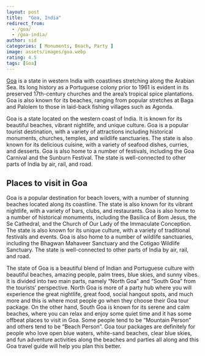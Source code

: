 ```yaml
---
layout: post
title:  "Goa, India"
redirect_from:
  - /goa/
  - /goa-india/
author: sid
categories: [ Monuments, Beach, Party ]
image: assets/images/goa.webp
rating: 4.5
tags: [Goa]
---
```

[Goa](https://www.justwravel.com/blog/goa-a-complete-travel-guide/) is a state in western India with coastlines stretching along the Arabian Sea. Its long history as a Portuguese colony prior to 1961 is evident in its preserved 17th-century churches and the area’s tropical spice plantations. Goa is also known for its beaches, ranging from popular stretches at Baga and Palolem to those in laid-back fishing villages such as Agonda.

Goa is a state located on the western coast of India. It is known for its beautiful beaches, vibrant nightlife, and unique culture. Goa is a popular tourist destination, with a variety of attractions including historical monuments, churches, temples, and wildlife sanctuaries. The state is also known for its delicious cuisine, with a variety of seafood dishes, curries, and desserts. Goa is also home to a number of festivals, including the Goa Carnival and the Sunburn Festival. The state is well-connected to other parts of India by air, rail, and road.

<h2>Places to visit in Goa</h2>

Goa is a popular destination for beach lovers, with a number of stunning beaches located along its coastline. The state is also known for its vibrant nightlife, with a variety of bars, clubs, and restaurants. Goa is also home to a number of historical monuments, including the Basilica of Bom Jesus, the Se Cathedral, and the Church of Our Lady of the Immaculate Conception. The state is also known for its unique culture, with a variety of traditional festivals and events. Goa is also home to a number of wildlife sanctuaries, including the Bhagwan Mahaveer Sanctuary and the Cotigao Wildlife Sanctuary. The state is well-connected to other parts of India by air, rail, and road.

The state of Goa is a beautiful blend of Indian and Portuguese culture with beautiful beaches, amazing people, palm trees, blue skies, and sunny vibes. It is divided into two main parts, namely “North Goa” and “South Goa” from the tourists’ perspective. North Goa is more of a party hub where you will experience the great nightlife, great food, social hangout spots, and much more and this is where most people go when they choose their Goa tour package. On the other hand, South Goa is known for its serene and calm beaches, where you can relax and enjoy some quiet time and it has some offbeat places to visit in Goa. Some people tend to be “Mountain Person” and others tend to be “Beach Person”. Goa tour packages are definitely for people who love open blue waters, white-sand beaches, clear blue skies, and fun adventure activities along the beaches and parties all along and this Goa travel guide will help you plan this better.


<div class="pa-carousel-widget" style="width:100%; height:480px; display:none;"
  data-link="https://www.justwravel.com/blog/goa-a-complete-travel-guide/"
  data-title="Goa, India"
  data-description="Beaches, activities, Feel good"
  data-delay="3">
  <object data="https://lh3.googleusercontent.com/dEEqOCt1Cn9Fd6q_RHRhUHCTbJt7zIcczv8Gbb1mMCleJCTKTw1lc5pCc6SmigRLnuJvUkOBp80w1eGbqgxaoC7s0ASHePsNngWkMfDrTEc3rPheNzVbFjA1AMD9mkNnJYfaG-oX1iQ=w960-rw-h720"></object>
  <object data="https://lh3.googleusercontent.com/Ix16JiCug338VcmBfeGwMjRxqKh5ghCmpXtT_01wIG5C-goMaP74Ohske7rb_sf3EeW-0JehJXVLt9xSOm5Yc740x6eGv25zK_oQaIoyAAKWJyvMGvWRMWgKAN9tv3vD3uN0MBbHAWY=w960-rw-h720"></object>
  <object data="https://lh3.googleusercontent.com/W9_Cw5bLE84rncIF4gyJfJY2G7oDqpfSpcDhP-UOvVXU44aCweJ9Pu3LT22yV-P7ppT-xw48lzwdpA-xin_26uHzkS_w52r9E8pdX3vyeN3uWBlm5gt46_KB79CaEWfsJ9e789E8qa4=w960-rw-h720"></object>
  <object data="https://lh3.googleusercontent.com/MqOcHwoh0R_hiRNJYsmOGMksFwtlhUH4URkjOU2pmUOcWVTQTIhJUdAomM7rmeUR9OQ31bPirZKzT-kQVZMB5N-7VVyKHndtcAfmGKZgWRff-R8RgrecbXsOgVtzSNst40xy6SqJmrg=w960-rw-h720"></object>
  <object data="https://lh3.googleusercontent.com/TxIcF9gpP95fKigSkGeG3Op3L3wDKNrSjGVWXZx7gxzQX9B7xkC4JepLmE_c9cVrWFF_DxXswh9K3hB9QXm1pFMArSEQ6zeWe3J7cp_LRNg7rgklrKVCOmmoN4z2rpgh14CATtm5n6g=w960-rw-h720"></object>
  <object data="https://lh3.googleusercontent.com/3QCin7399o-5nUnJHdTzD6F5PV_3mZCfKSZBSB4stA0TemtFVLy1mpQVxPK50Hch0OnZtv-kpJTaud-an7xt-A6YRG9sQHwtihHmtD3OHzt3qYB5pBr6ZfPy_z8Vu_81GYOfunBGYLg=w960-rw-h720"></object>
  <object data="https://lh3.googleusercontent.com/iah0yhtHSakN-9Sc0YGXvTDZ8EkJpRqWe_3SV4ntOp9qfDzdGKtCm5qrUnoooIpaIYl-6sJQ6UdCluxyENKmhqJ4_008VJOo6F2gbBvN236ttkhSBJbyTzMDxnunu3XrgALJ3K9kqqs=w960-rw-h720"></object>
  <object data="https://lh3.googleusercontent.com/gTclgH4xLo4uJXY8fWH8LA3Zp-wQbhH0JNDbTlONKNJN7krdyOpZO3c1bwDdf0SQJbJbiIKn7P5heg3k99FirvRc8shskmxlme-0haPxBDXuCyuUB3SgEr5xY27eFbVbervR4MCUdww=w960-rw-h720"></object>
  <object data="https://lh3.googleusercontent.com/E30GQgWCxWICR_TgKq2KvB_NkUhpQF0jrfM5R7Re9E14SlVXZSfqj1POdsJP0_ruBZEd70tmCIaif93ttEXO7-HWxsZo97A98PCy4NJ74n1jaCd3tCaxiiU6IxzipTvU2O1P0cIDQYc=w960-rw-h720"></object>
  <object data="https://lh3.googleusercontent.com/8C21eCk2lkb9n72g8G5BfHTR5UVd9vOIeunKlFqovHTX_GX2NIwYvMHsOQm3s0FydbEIM5o1LF6pvyf7lqIZ_fCCPh6pnpIMVtAgifJyfdZQ5ScoHoHFLxYil_1caljzOythOKHcT0s=w960-rw-h720"></object>
  <object data="https://lh3.googleusercontent.com/KZLbKUgCF3T2BwCl4ihdIAX93zJo8RDEvMJiOqj1m1oOZIfUXkn36Dyz8r0oC4IE0Hz6CwZb13b-TPBCZNcYWAMI1wjvgn-AGc1fomutvJXlj4qiJERR_JFzep7MR4lHIs9JXx1Hv6U=w960-rw-h720"></object>
  <object data="https://lh3.googleusercontent.com/L4G09Vq7ywu4b_XDxmWDSz2p7h70XgLEnhrMbD9Aqq4sLyqr3ZLvOU5cNslxIoqbIkoeefaiY4ZjgxSunHl9-kXc8zhNQPK7fh9BV6DovZyEGbnt0yAWwvRY5N8xSfWweI0C2xgkVg0=w960-rw-h720"></object>
  <object data="https://lh3.googleusercontent.com/MFKIs1J6x_x_ijMf85chthCxM5_EorbCMtHkbGpWB2cp2DV1fmNi60fOIK0orAiYAmbAiUx_Jgr4JvtT73gbUN7wnn72plwG1hLiuzU-8AMOYX1g3uooS_0EwJhl_Ta7-odTD9PQSXs=w960-rw-h720"></object>
  <object data="https://lh3.googleusercontent.com/GC7utR10KlKJaQp-Jpd3-8uOgcktpyaHJVJ7pnbx22iHgcsw_9jKSccVHcX5xssL3zQuo_Be3ipYd1rZVsf_lyVETxGHFAPY8FPaP9rFhLNeygyM0WA00Ov2KH8EXC4JTuIJFxX6Yb0=w960-rw-h720"></object>
  <object data="https://lh3.googleusercontent.com/XtCWxgwx4YFQaKpMiBpM8auZ7pRR9fF9uJvbAb6A4bIAvPZiHgvRzsIokxN39zmWERAbfBr_H469FgJQsxyuGAuVkRPRVOT5t324s50JtCiya94W2Xp6m_34KnhU9CUVN8Pz11KL6R4=w960-rw-h720"></object>
  <object data="https://lh3.googleusercontent.com/4Pz-PspCiwyb4ow4Flnz-XE5S13PkqtMw6xzZ0VsNPl3Z36hi7MUSocQUHj7NbnFaZL_0rHAd3M0CCdMt8FvhyWsNDx7HSSiH38_fJwawBMQGzp4xtPyDBrqMK1klTf7b5kvnx9lk78=w960-rw-h720"></object>
  <object data="https://lh3.googleusercontent.com/R6eY5jZG2YxLy7Z6QImMfg1l45WcBOsKjFd9ORoKVzCQ3kL6OuMvEMtDd068hNuWq-LkxcE3VLeRbZXVATbIb_Go4tQU0sA7Q42-2d_RmWz9NL2QfyT61NkyfJFsO-z0sJ5D0SauK6E=w960-rw-h720"></object>
  <object data="https://lh3.googleusercontent.com/CA-imbItKilAELmbLYKdMENXUe6TupbrNoydTPAXXVEAbDcnnkEyV1E87MIJSNfky5z5sa2e5zFhsal0w3YnXu2ctTchWAQn5WKrQ0OKdsX9BN5tKFYbU9vXDmCeHYLc09RwYg5x_3E=w960-rw-h720"></object>
  <object data="https://lh3.googleusercontent.com/OBZ6cA669_33zpu6y_5ENrdw4aGjXvlwqOb07nz7ODH5sxNG9shsaDn2S9gMvu2VOEU1UUx6xJHdTAI-9piQfEKkYzshDnocmxgedTJIH00Ujzr35N0AGvS9F0rzPoCNYwldUnKuFCk=w960-rw-h720"></object>
  <object data="https://lh3.googleusercontent.com/8B9liSg8cW7auPtaMwhW8vGCgakxbhE7r9m4x4gvPF5oQSknZj5WHZ3Q3dmDlmA2dP76z5HfFqov7KwhGnJKARAp9v2qHPs1luuIzT5-AA92uJmG5ZT9-e82uilAGYsPVi_ueumueRM=w960-rw-h720"></object>
  <object data="https://lh3.googleusercontent.com/QHD5MPYee7SW90qUAmM12Ska7PU2B-f44f-slmsnOnQ5Ymt57GrakF_rTDJm8l4IGPt8HiLLnGxCDpBQ9gY_iugkG0H75gHL7E3Uh2zxeriPvlYa-tcfAHokF9XPFD00n845L537-jw=w960-rw-h720"></object>
  <object data="https://lh3.googleusercontent.com/-_MyAvujhQ-PhS8dJLjDfqFC7z0H6AKdiu0LWx7-t8qEPFettn2cHojIuf_b8GCUzLHTNu3MD_QJGopRD3AawGn-lGT2DMoXfm8bXXxd7xwOiBFgQGzl1f9rnDRpRmKH08tE7KKAalY=w960-rw-h720"></object>
</div>
